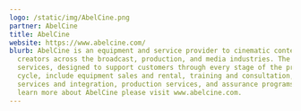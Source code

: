 ```yaml
---
logo: /static/img/AbelCine.png
partner: AbelCine
title: AbelCine
website: https://www.abelcine.com/
blurb: AbelCine is an equipment and service provider to cinematic content
  creators across the broadcast, production, and media industries. The company’s
  services, designed to support customers through every stage of the production
  cycle, include equipment sales and rental, training and consultation, tech
  services and integration, production services, and assurance programs. To
  learn more about AbelCine please visit www.abelcine.com.
---
```

